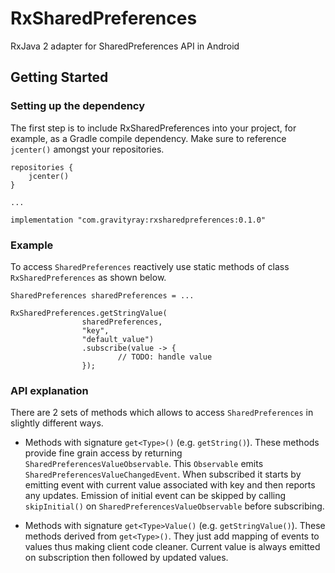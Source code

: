 # RxSharedPreferences
RxJava 2 adapter for SharedPreferences API in Android

## Getting Started

### Setting up the dependency

The first step is to include RxSharedPreferences into your project, for example,
as a Gradle compile dependency. Make sure to reference `jcenter()` amongst your repositories.

    repositories {
        jcenter()
    }

    ...

    implementation "com.gravityray:rxsharedpreferences:0.1.0"

### Example

To access `SharedPreferences` reactively use static methods of class `RxSharedPreferences` as shown below.

    SharedPreferences sharedPreferences = ...

    RxSharedPreferences.getStringValue(
                    sharedPreferences,
                    "key",
                    "default_value")
                    .subscribe(value -> {
                            // TODO: handle value
                    });

### API explanation

There are 2 sets of methods which allows to access `SharedPreferences` in slightly different ways.

 - Methods with signature `get<Type>()` (e.g. `getString()`). These methods provide fine grain access by returning 
`SharedPreferencesValueObservable`. This `Observable` emits `SharedPreferencesValueChangedEvent`.
When subscribed it starts by emitting event with current value associated with key and then
reports any updates. Emission of initial event can be skipped by calling `skipInitial()` on
`SharedPreferencesValueObservable` before subscribing.
 
 - Methods with signature `get<Type>Value()` (e.g. `getStringValue()`). These methods derived from
 `get<Type>()`. They just add mapping of events to values thus making client code cleaner. Current value
 is always emitted on subscription then followed by updated values. 